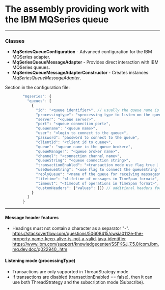 # The assembly providing work with the IBM MQSeries queue
___
### Classes
* **MqSeriesQueueConfiguration** - Advanced configuration for the IBM MQSeries adapter.
* **MqSeriesQueueMessageAdapter** - Provides direct interaction with IBM MQSeries queues.
* **MqSeriesQueueMessageAdapterConstructor** - Creates instances _MqSeriesQueueMessageAdapter_.

 Section in the configuration file:

```JavaScript
        "mqseries": { 
          "queues": [ 
            {
              "id": "<queue identifier>", // usually the queue name is specified
              "processingtype": "<processing type to listen on the queue>", // one of the values ​​of MessageProcessingType
              "server": "<queue server>",
              "port": "<queue connection port>",
              "queuename": "<queue name>",
              "user": "<login to connect to the queue>",
              "password": "password to connect to the queue",
              "clientId": "<client id to queue>",
              "queue": "<queue name in the queue broker>",
              "queueManager": "<queue broker name>",
              "channel": "<connection channel name>",
              "queueString": "<queue connection string>",
              "transactionEnabled": "<transaction mode use flag true | false>",
              "useQueueString": "<use flag to connect the queueString field true | false>",
              "replyQueue": "<name of the queue for receiving messages>",
              "lifetime": "<lifetime of messages in TimeSpan format>",
              "timeout": "<timeout of operations in TimeSpan format>",
              "customHeaders": {"values": []} // additional headers for working with queues
            } 
          ] 
        }
```
_________________
#### Message header features
* Headings must not contain a character as a separator "-". 
https://stackoverflow.com/questions/50608415/cwsia0112e-the-property-name-keep-alive-is-not-a-valid-java-identifier https://www.ibm.com/support/knowledgecenter/SSFKSJ_7.5.0/com.ibm.mq.dev.doc/q022940_.htm

#### Listening mode (processingType)
* Transactions are only supported in ThreadStrategy mode.
* If transactions are disabled (transactionEnabled == false), then it can use both ThreadStrategy and the subscription mode (Subscribe).
